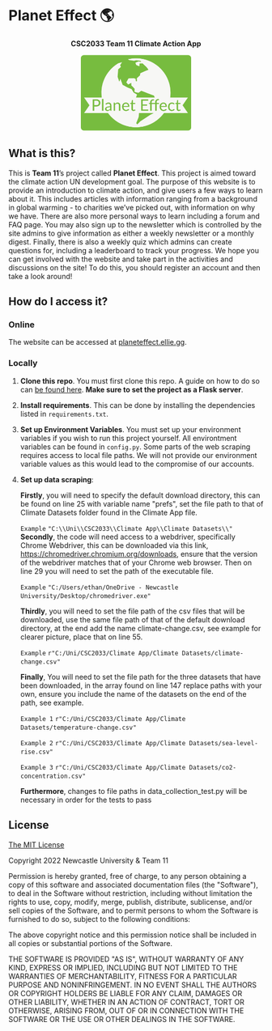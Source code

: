 # Planet Effect 🌎

<p align="center">
  <b>CSC2033 Team 11 Climate Action App</b>
</p>
<p align="center">
<img src="/static/Logo.png" height="150" alt="(Planet Effect Logo)">
</p>

## What is this?
This is **Team 11**’s project called **Planet Effect**. 
This project is aimed toward the climate action UN development goal. 
The purpose of this website is to provide an introduction to climate action, 
and give users a few ways to learn about it. This includes articles with information 
ranging from a background in global warming - to charities we’ve picked out, 
with information on why we have. There are also more personal ways to learn including a 
forum and FAQ page. You may also sign up to the newsletter which is controlled by the site 
admins to give information as either a weekly newsletter or a monthly digest. 
Finally, there is also a weekly quiz which admins can create questions for, 
including a leaderboard to track your progress. We hope you can get involved with the 
website and take part in the activities and discussions on the site! To do this, 
you should register an account and then take a look around! 

## How do I access it?
### Online
The website can be accessed at [planeteffect.ellie.gg](http://planeteffect.ellie.gg).

### Locally
1. **Clone this repo**. You must first clone this repo. A guide on how to do so can [be found here](https://docs.github.com/en/repositories/creating-and-managing-repositories/cloning-a-repository). **Make sure to set the project as a Flask server**.

2. **Install requirements**. This can be done by installing the dependencies listed in `requirements.txt`.

3. **Set up Environment Variables**. You must set up your environment variables if you wish to run this project yourself. All environtment variables can be found in `config.py`.
Some parts of the web scraping requires access to local file
paths. We will not provide our environment variable values as this would lead to the compromise of our accounts.

4. **Set up data scraping**:

    **Firstly**, you will need to specify the default download
directory, this can be found on line 25 with variable name
"prefs", set the file path to that of Climate Datasets folder
found in the Climate App file.

    `Example` `"C:\\Uni\\CSC2033\\Climate App\\Climate Datasets\\"`
    <br>
    **Secondly**, the code will need access to a webdriver, specifically
Chrome Webdriver, this can be downloaded via this link, https://chromedriver.chromium.org/downloads,
ensure that the version of the webdriver matches that of your
Chrome web browser. Then on line 29 you will need to set the 
path of the executable file.

    `Example` `"C:/Users/ethan/OneDrive - Newcastle University/Desktop/chromedriver.exe"`

    **Thirdly**, you will need to set the file path of the csv files
that will be downloaded, use the same file path of that of 
the default download directory, at the end add the name climate-change.csv,
see example for clearer picture, place that on line 55.

    `Example` `r"C:/Uni/CSC2033/Climate App/Climate Datasets/climate-change.csv"`

    **Finally**, You will need to set the file path for the three datasets
that have been downloaded, in the array found on line 147 replace
paths with your own, ensure you include the name of the datasets
on the end of the path, see example.

    `Example 1` `r"C:/Uni/CSC2033/Climate App/Climate Datasets/temperature-change.csv"`
                     
    `Example 2` `r"C:/Uni/CSC2033/Climate App/Climate Datasets/sea-level-rise.csv"`
                     
    `Example 3` `r"C:/Uni/CSC2033/Climate App/Climate Datasets/co2-concentration.csv"`

    **Furthermore**, changes to file paths in data_collection_test.py will be necessary
in order for the tests to pass

## License
[The MIT License](https://opensource.org/licenses/mit-license.php)

Copyright 2022 Newcastle University & Team 11

Permission is hereby granted, free of charge, to any person obtaining a copy of this software and associated documentation files (the "Software"), to deal in the Software without restriction, including without limitation the rights to use, copy, modify, merge, publish, distribute, sublicense, and/or sell copies of the Software, and to permit persons to whom the Software is furnished to do so, subject to the following conditions:

The above copyright notice and this permission notice shall be included in all copies or substantial portions of the Software.

THE SOFTWARE IS PROVIDED "AS IS", WITHOUT WARRANTY OF ANY KIND, EXPRESS OR IMPLIED, INCLUDING BUT NOT LIMITED TO THE WARRANTIES OF MERCHANTABILITY, FITNESS FOR A PARTICULAR PURPOSE AND NONINFRINGEMENT. IN NO EVENT SHALL THE AUTHORS OR COPYRIGHT HOLDERS BE LIABLE FOR ANY CLAIM, DAMAGES OR OTHER LIABILITY, WHETHER IN AN ACTION OF CONTRACT, TORT OR OTHERWISE, ARISING FROM, OUT OF OR IN CONNECTION WITH THE SOFTWARE OR THE USE OR OTHER DEALINGS IN THE SOFTWARE.
